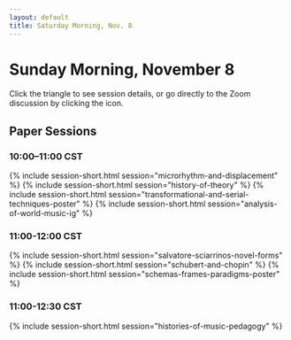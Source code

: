 ```yaml
---
layout: default
title: Saturday Morning, Nov. 8
---
```


# Sunday Morning, November 8

Click the triangle to see session details, or go directly to the Zoom discussion by clicking the <i class="fas fa-video"></i> icon.

## Paper Sessions

### 10:00–11:00 CST
{% include session-short.html session="microrhythm-and-displacement" %}
{% include session-short.html session="history-of-theory" %}
{% include session-short.html session="transformational-and-serial-techniques-poster" %}
{% include session-short.html session="analysis-of-world-music-ig" %}


### 11:00-12:00 CST
{% include session-short.html session="salvatore-sciarrinos-novel-forms" %}
{% include session-short.html session="schubert-and-chopin" %}
{% include session-short.html session="schemas-frames-paradigms-poster" %}

### 11:00-12:30 CST
{% include session-short.html session="histories-of-music-pedagogy" %}

